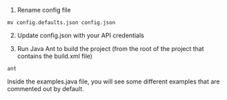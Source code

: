 1. Rename config file
```
mv config.defaults.json config.json
```

2. Update config.json with your API credentials

3. Run Java Ant to build the project (from the root of the project that contains the build.xml file)
```
ant
```

Inside the examples.java file, you will see some different examples that are commented out by default.
